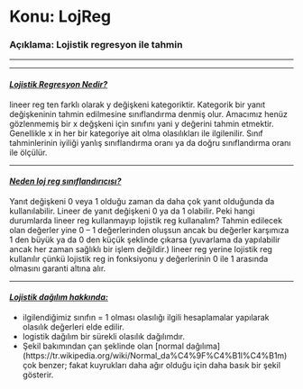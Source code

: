 <h1>Konu: LojReg</h1>
<h3>Açıklama: Lojistik regresyon ile tahmin</h3>
<hr>
<hr>
<h4><i><u> Lojistik Regresyon Nedir? </i></u></h4>
<p> lineer reg ten farklı olarak y değişkeni kategoriktir. Kategorik bir yanıt değişkeninin tahmin edilmesine sınıflandırma denmiş olur. Amacımız henüz gözlenmemiş bir x değşkeni için sınıfını yani y değerini tahmin etmektir. Genellikle x in her bir kategoriye ait olma olasılıkları ile ilgilenilir. Sınıf tahminlerinin iyiliği yanlış sınıflandırma oranı ya da doğru sınıflandırma oranı ile ölçülür. </p>
<hr>
<h4><u><i> Neden loj reg sınıflandırıcısı? </i></u></h4>
<p> Yanıt değişkeni 0 veya 1 olduğu zaman da daha çok yanıt olduğunda da kullanılabilir. Lineer de yanıt değişkeni 0 ya da 1 olabilir. Peki hangi durumlarda lineer reg kullanmayıp lojistik reg kullanalım? Tahmin edilecek olan değerler yine 0 – 1 değerlerinden oluşsun ancak bu değerler karşımıza 1 den büyük ya da 0 den küçük şeklinde çıkarsa (yuvarlama da yapılabilir ancak her zaman sağlıklı bir işlem değildir.) lineer reg yerine lojistik reg kullanılır çünkü lojistik reg in fonksiyonu y değerlerinin 0 ile 1 arasında olmasını garanti altına alır. </p>
<hr>
<h4><u><i> Lojistik dağılım hakkında: </i></u></h4>
<ul> 
<li> ilgilendiğimiz sınıfın = 1 olması olasılığı ilgili hesaplamalar yapılarak olasılık değerleri elde edilir. </li>
<li> logistik dağılım bir sürekli olasılık dağılımdır. </li>
<li> Şekil bakımından çan şeklinde olan [normal dağılıma](https://tr.wikipedia.org/wiki/Normal_da%C4%9F%C4%B1l%C4%B1m) çok benzer; fakat kuyrukları daha ağır olduğu için daha basık bir şekil gösterir. </li> 
</ul>

